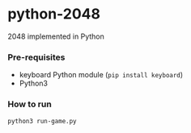 # python-2048
2048 implemented in Python

### Pre-requisites
* keyboard Python module (`pip install keyboard`)
* Python3

### How to run
`python3 run-game.py`
